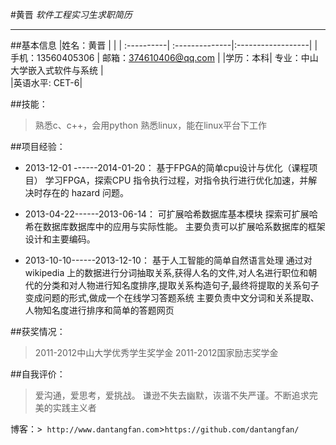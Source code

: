 #黄晋
*软件工程实习生求职简历*
*****************
##基本信息 
|姓名：黄晋                |  |
| :----------| :--------------|:------------------|
|  手机：13560405306   | 邮箱：374610406@qq.com |
|学历：本科|  专业：中山大学嵌入式软件与系统   |      
|英语水平: CET-6|

##技能：
>熟悉c、c++，会用python
>熟悉linux，能在linux平台下工作



##项目经验：

*  2013-12-01 ------2014-01-20：
基于FPGA的简单cpu设计与优化（课程项目）
学习FPGA，探索CPU 指令执行过程，对指令执行进行优化加速，并解决时存在的 hazard 问题。

* 2013-04-22------2013-06-14：
可扩展哈希数据库基本模块
探索可扩展哈希在数据库数据库中的应用与实际性能。
主要负责可以扩展哈系数据库的框架设计和主要编码。


* 2013-10-10------2013-12-10： 
基于人工智能的简单自然语言处理
通过对 wikipedia 上的数据进行分词抽取关系,获得人名的文件,对人名进行职位和朝代的分类和对人物进行知名度排序,提取关系构造句子,最终将提取的关系句子变成问题的形式,做成一个在线学习答题系统
主要负责中文分词和关系提取、人物知名度进行排序和简单的答题网页


##获奖情况：
>2011-2012中山大学优秀学生奖学金
>2011-2012国家励志奖学金

##自我评价：
>爱沟通，爱思考，爱挑战。
谦逊不失去幽默，诙谐不失严谨。不断追求完美的实践主义者

博客：>` http://www.dantangfan.com`>`https://github.com/dantangfan/`
